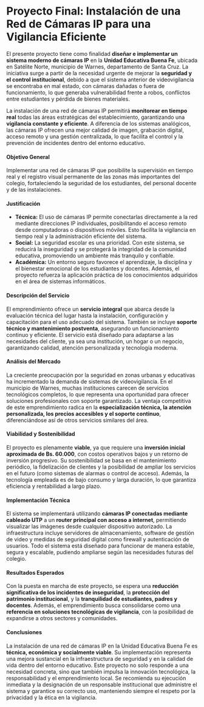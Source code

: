 # **Proyecto Final: Instalación de una Red de Cámaras IP para una Vigilancia Eficiente**

El presente proyecto tiene como finalidad **diseñar e implementar un sistema moderno de cámaras IP** en la **Unidad Educativa Buena Fe**, ubicada en Satélite Norte, municipio de Warnes, departamento de Santa Cruz. La iniciativa surge a partir de la necesidad urgente de mejorar la **seguridad y el control institucional**, debido a que el sistema anterior de videovigilancia se encontraba en mal estado, con cámaras dañadas o fuera de funcionamiento, lo que generaba vulnerabilidad frente a robos, conflictos entre estudiantes y pérdida de bienes materiales.

La instalación de una red de cámaras IP permitirá **monitorear en tiempo real** todas las áreas estratégicas del establecimiento, garantizando una **vigilancia constante y eficiente**. A diferencia de los sistemas analógicos, las cámaras IP ofrecen una mejor calidad de imagen, grabación digital, acceso remoto y una gestión centralizada, lo que facilita el control y la prevención de incidentes dentro del entorno educativo.

#### **Objetivo General**

Implementar una red de cámaras IP que posibilite la supervisión en tiempo real y el registro visual permanente de las zonas más importantes del colegio, fortaleciendo la seguridad de los estudiantes, del personal docente y de las instalaciones.

#### **Justificación**

* **Técnica:** El uso de cámaras IP permite conectarlas directamente a la red mediante direcciones IP individuales, posibilitando el acceso remoto desde computadoras o dispositivos móviles. Esto facilita la vigilancia en tiempo real y la administración eficiente del sistema.
* **Social:** La seguridad escolar es una prioridad. Con este sistema, se reducirá la inseguridad y se protegerá la integridad de la comunidad educativa, promoviendo un ambiente más tranquilo y confiable.
* **Académica:** Un entorno seguro favorece el aprendizaje, la disciplina y el bienestar emocional de los estudiantes y docentes. Además, el proyecto refuerza la aplicación práctica de los conocimientos adquiridos en el área de sistemas informáticos.

#### **Descripción del Servicio**

El emprendimiento ofrece un **servicio integral** que abarca desde la evaluación técnica del lugar hasta la instalación, configuración y capacitación para el uso adecuado del sistema. También se incluye **soporte técnico y mantenimiento postventa**, asegurando un funcionamiento continuo y eficiente. El servicio está diseñado para adaptarse a las necesidades del cliente, ya sea una institución, un hogar o un negocio, garantizando calidad, atención personalizada y tecnología moderna.

#### **Análisis del Mercado**

La creciente preocupación por la seguridad en zonas urbanas y educativas ha incrementado la demanda de sistemas de videovigilancia. En el municipio de Warnes, muchas instituciones carecen de servicios tecnológicos completos, lo que representa una oportunidad para ofrecer soluciones profesionales con soporte garantizado. La ventaja competitiva de este emprendimiento radica en la **especialización técnica, la atención personalizada, los precios accesibles y el soporte continuo**, diferenciándose así de otros servicios similares del área.

#### **Viabilidad y Sostenibilidad**

El proyecto es plenamente **viable**, ya que requiere una **inversión inicial aproximada de Bs. 60.000**, con costos operativos bajos y un retorno de inversión progresivo. Su sostenibilidad se basa en el mantenimiento periódico, la fidelización de clientes y la posibilidad de ampliar los servicios en el futuro (como sistemas de alarmas o control de acceso). Además, la tecnología empleada es de bajo consumo y larga duración, lo que garantiza eficiencia y rentabilidad a largo plazo.

#### **Implementación Técnica**

El sistema se implementará utilizando **cámaras IP conectadas mediante cableado UTP** a un **router principal con acceso a internet**, permitiendo visualizar las imágenes desde cualquier dispositivo autorizado. La infraestructura incluye servidores de almacenamiento, software de gestión de video y medidas de seguridad digital como firewall y autenticación de usuarios. Todo el sistema está diseñado para funcionar de manera estable, segura y escalable, pudiendo ampliarse según las necesidades futuras del colegio.

#### **Resultados Esperados**

Con la puesta en marcha de este proyecto, se espera una **reducción significativa de los incidentes de inseguridad**, la **protección del patrimonio institucional**, y la **tranquilidad de estudiantes, padres y docentes**. Además, el emprendimiento busca consolidarse como una **referencia en soluciones tecnológicas de vigilancia**, con la posibilidad de expandirse a otros sectores y comunidades.

#### **Conclusiones**

La instalación de una red de cámaras IP en la Unidad Educativa Buena Fe es **técnica, económica y socialmente viable**. Su implementación representa una mejora sustancial en la infraestructura de seguridad y en la calidad de vida dentro del entorno educativo. Este proyecto no solo responde a una necesidad concreta, sino que también impulsa la innovación tecnológica, la responsabilidad y el emprendimiento local. Se recomienda su ejecución inmediata y la designación de un responsable institucional que administre el sistema y garantice su correcto uso, manteniendo siempre el respeto por la privacidad y la ética en la vigilancia.

